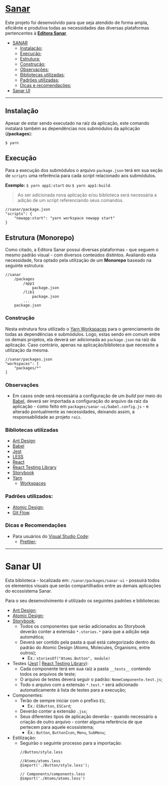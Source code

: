 # [Sanar](https://www.editorasanar.com.br/)
Este projeto foi desenvolvido para que seja atendido de forma ampla, eficiênte e produtiva todas as necessidades das diversas plataformas pertencentes à [**Editora Sanar**](https://www.editorasanar.com.br/).

- [SANAR](#)
	- [Instalação](#instalacao);
	- [Execução](#execucao);
	- [Estrutura](#estrutura);
	- [Construção](#construcao);
	- [Observações](#observações);
	- [Bibliotecas utilizadas](#bibliotecas-utilizadas);
	- [Padrões utilizadas](#padrões-utilizadas);
	- [Dicas e recomendações](#dicas-e-recomendações);
- [Sanar UI](#sanar-ui)

---
## Instalação
Apesar de estar sendo executado na raíz da aplicação, este comando instalará também as dependências nos submódulos da aplicação (**/packages**):

`$ yarn`

## Execução
Para a execução dos submódulos o arquivo `package.json` terá em sua seção de `scripts` uma referência para cada *script* relacionado aos submódulos.

**Exemplo:** `$ yarn app1:start` ou `$ yarn app1:build`.

> Ao ser adicionada nova aplicação e/ou biblioteca será necessária a adição de um script referenciando seus comandos.

```
//sanar/package.json
"scripts": {
	"newapp:start": "yarn workspace newapp start" 
}
```

## Estrutura (Monorepo)
Como citado, a Editora Sanar possui diversas plataformas - que seguem o mesmo padrão visual - com diversos conteúdos distintos. Avaliando esta necessidade, fora optado pela utilização de um **Monorepo** baseado na seguinte estrutura:

```
//sanar
	/packages
		/app1
			package.json
		/lib1
			package.json
		...
	package.json
```

### Construção
Nesta estrutura fora utilizado o [Yarn Workspaces](https://yarnpkg.com/lang/en/docs/workspaces/) para o gerenciamento de todas as dependências e submódulos. Logo, estas sendo em comum entre os demais projetos, ela deverá ser adicionada ao `package.json` na raíz da aplicação. Caso contrário, apenas na aplicação/biblioteca que necessite a utilização da mesma.

```
//sanar/packages.json
"workspaces": [
	"packages/*"
]
```

### Observações
+ Em casos onde será necessária a configuração de um *build* por meio do [Babel](https://babeljs.io/), deverá ser importada a configuração do arquivo da raíz da aplicação - como feito em `packages/sanar-ui/babel.config.js` - e alterado pontualmente as necessidades, deixando assim, a responsabilidade ao projeto `raíz`.

### Bibliotecas utilizadas
+ [Ant Design](https://ant.design/)
+ [Babel](https://babeljs.io/)
+ [Jest](https://jestjs.io/)
+ [LESS](http://lesscss.org/)
+ [React](https://reactjs.org/)
+ [React Testing Library](https://github.com/kentcdodds/react-testing-library)
+ [Storybook](https://storybook.js.org/)
+ [Yarn](https://yarnpkg.com/)
	- [Workspaces](https://yarnpkg.com/lang/en/docs/workspaces/)
	
### Padrões utilizados:
+ [Atomic Design](http://bradfrost.com/blog/post/atomic-web-design/);
+ [Git Flow](https://danielkummer.github.io/git-flow-cheatsheet/index.html).

### Dicas e Recomendações
+ Para usuários do [Visual Studio Code](https://code.visualstudio.com/):
	- [Prettier](https://marketplace.visualstudio.com/items?itemName=esbenp.prettier-vscode);

------------
# Sanar UI
Esta biblioteca - localizada em: `/sanar/packages/sanar-ui` - possuirá todos os elementos visuais que serão compartilhados entre as demais aplicações do ecossistema Sanar.

Para o seu desenvolvimento é utilizado os seguintes padrões e bibliotecas:
+ [Ant Design](https://ant.design/);
+ [Atomic Design](http://bradfrost.com/blog/post/atomic-web-design/);
+ [Storybook](https://storybook.js.org/);
	- Todos os componentes que serão adicionados ao Storybook deverão conter a extensão `*.stories.*` para que a adição seja automática;
	- Deverá ser contido pela pasta a qual está categorizado dentro do padrão do Atomic Design (Atoms, Molecules, Organisms, entre outros);
		- Ex.: `storiesOf("Atoms.Button", module)`
+ Testes ([Jest](https://jestjs.io/) | [React Testing Library](https://github.com/kentcdodds/react-testing-library)): 
	- Cada componente terá em sua raíz a pasta `__tests__` contendo todos os arquivos de teste;
	- O arquivo de testes deverá seguir o padrão: `NomeComponente.test.js`;
	- Todo o arquivo com a extensão `*.test.*` será adicionado automaticamente à lista de testes para a execução;
+ Componentes:
	- Terão de sempre iniciar com o prefixo `ES`;
		- Ex.: `ESButton`, `ESCard`;
	- Deverão conter a extensão `.jsx`;
	- Seus diferentes tipos de aplicação deverão - quando necessário a criação de outro arquivo - conter alguma referência de que pertecem para aquele ecossistema;
		- Ex.: `Button`, `ButtonIcon`, `Menu`, `SubMenu`;
+ Estilização:
	- Seguirão o seguinte processo para a importação:
		```
		//Button/style.less
		
		//Atoms/atoms.less
		@import('./Button/style.less');
		
		// Components/components.less
		@import('./Atoms/atoms.less')
		```
